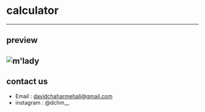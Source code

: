 # calculator
---
## preview
![m'lady]()
---
## contact us
* Email : davidchaharmehali@gmail.com
* instagram : @dchm__
